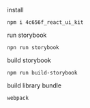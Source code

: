 install
```console
npm i 4c656f_react_ui_kit
```

run storybook 
```console
npn run storybook
```

build storybook 
```console
npm run build-storybook
```

build library bundle 
```console
webpack
```